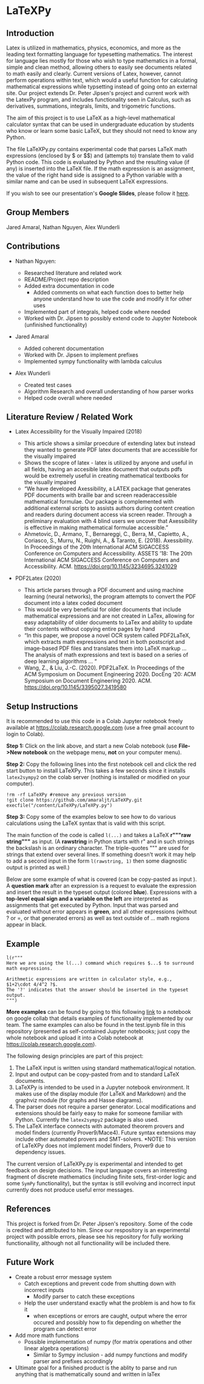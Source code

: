 # LaTeXPy

## Introduction
Latex is utilized in mathematics, physics, economics, and more as the leading text formatting language for typesetting mathematics. The interest for language lies mostly for those who wish to type mathematics in a formal, simple and clean method, allowing others to easily see documents related to math easily and clearly. Current versions of Latex, however, cannot perform operations within text, which would a useful function for calculating mathematical expressions while typsetting instead of going onto an external site. Our project extends Dr. Peter Jipsen's project and current work with the LatexPy program, and includes functionality seen in Calculus, such as derivatives, summations, integrals, limits, and trigometric functions. 

The aim of this project is to use LaTeX as a high-level mathematical calculator syntax 
that can be used in undergraduate education by students who know or learn some basic LaTeX, 
but they should not need to know any Python.

The file LaTeXPy.py contains experimental code that parses LaTeX math expressions (enclosed 
by $ or $$) and (attempts to) translate them to valid Python code. This code is evaluated by 
Python and the resulting value (if any) is inserted into the LaTeX file. If the math expression
is an assignment, the value of the right hand side is assigned to a Python variable with
a similar name and can be used in subsequent LaTeX expressions.

If you wish to see our presentation's **Google Slides**, please follow it [here](https://docs.google.com/presentation/d/1NYcR6Po-vqJWPNR_UdUPZKJZrQKUf4SI_xwPwBoXS4s/edit?usp=sharing). 

## Group Members
Jared Amaral,  Nathan Nguyen, Alex Wunderli

## Contributions
- Nathan Nguyen: 
  * Researched literature and related work
  * README/Project repo description
  * Added extra documentation in code
      * Added comments on what each function does to better help anyone understand how to use the code and modify it for other uses
  * Implemented part of integrals, helped code where needed
  * Worked with Dr. Jipsen to possibly extend code to Jupyter Notebook (unfinished functionality) 

- Jared Amaral
  * Added coherent documentation
  * Worked with Dr. Jipsen to implement prefixes
  * Implemented sympy functionality with lambda calculus

- Alex Wunderli
  * Created test cases  
  * Algorithm Research and overall understanding of how parser works
  * Helped code overall where needed


## Literature Review / Related Work
* Latex Accessibility for the Visually Impaired (2018)
    - This article shows a similar proecdure of extending latex but instead they wanted to generate PDF latex documents that are accessible for the visually impaired
    - Shows the scopre of latex - latex is utilized by anyone and useful in all fields, having an accesible latex document that outputs pdfs would be extremely useful in creating mathematical textbooks for the visually impaired
    - “We have developed Axessibility, a LATEX package that generates PDF documents with braille bar and screen readeraccessible mathematical formulae. Our package is complemented with additional external scripts to assists authors during content creation and readers during document access via screen reader. Through a preliminary evaluation with 4 blind users we uncover that Axessibility is effective in making mathematical formulae accessible.”
    - Ahmetovic, D., Armano, T., Bernareggi, C., Berra, M., Capietto, A., Coriasco, S., Murru, N., Ruighi, A., & Taranto, E. (2018). Axessibility. In Proceedings of the 20th International ACM SIGACCESS Conference on Computers and Accessibility. ASSETS ’18: The 20th International ACM SIGACCESS Conference on Computers and Accessibility. ACM. https://doi.org/10.1145/3234695.3241029

* PDF2Latex (2020)
    - This article parses through a PDF document and using machine learning (neural networks), the program attempts to convert the PDF document into a latex coded document
    - This would be very beneficial for older documents that include mathematical expressions and are not created in LaTex, allowing for easy adaptability of older documents to LaTex and ability to update their contents without copying entire pages by hand
    - “In this paper, we propose a novel OCR system called PDF2LaTeX, which extracts math expressions and text in both postscript and image-based PDF files and translates them into LaTeX markup … The analysis of math expressions and text is based on a series of deep learning algorithms … “
    - Wang, Z., & Liu, J.-C. (2020). PDF2LaTeX. In Proceedings of the ACM Symposium on Document Engineering 2020. DocEng ’20: ACM Symposium on Document Engineering 2020. ACM. https://doi.org/10.1145/3395027.3419580



## Setup Instructions
It is recommended to use this code in a Colab Jupyter notebook freely available at 
https://colab.research.google.com (use a free gmail account to login to Colab).

**Step 1:** Click on the link above, and start a new Colab notebook (use **File->New notebook** on the webpage menu, **not** on your computer menu).

**Step 2:** Copy the following lines into the first notebook cell and click the red start button to install LaTeXPy. This takes a few seconds since it installs `latex2sympy2` on the colab server (nothing is installed or modified on your computer).
```
!rm -rf LaTeXPy #remove any previous version
!git clone https://github.com/amaraljt/LaTeXPy.git
execfile("/content/LaTeXPy/LaTeXPy.py")
```
**Step 3:** Copy some of the examples below to see how to do various calculations using the LaTeX syntax that is valid with this script.

The main function of the code is called `l(...)` and takes a LaTeX **r"""raw string"""** as input. (A **rawstring** in Python starts with r" and in such strings the backslash is an ordinary character. The triple-quotes """ are used for strings that extend over several lines. If something doesn't work it may help to add a second input in the form `l(rawstring, 1)` then some diagnostic output is printed as well.)

Below are some example of what is covered (can be copy-pasted as input ). A **question mark** after an expression is a request to evaluate the expression and insert the result in the typeset output (colored **blue**). Expressions with a **top-level equal sign and a variable on the left** are interpreted as assignments that get executed by Python. Input that was parsed and evaluated without error appears in **green**, and all other expressions (without ? or =, or that generated errors) as well as text outside of $...$ math regions appear in black.

## Example
```
l(r"""
Here we are using the l(...) command which requires $...$ to surround math expressions.

Arithmetic expressions are written in calculator style, e.g., $1+2\cdot 4/4^2 ?$. 
The '?' indicates that the answer should be inserted in the typeset output.
""")
```

**More examples** can be found by going to this following [link](https://colab.research.google.com/drive/1GxquIfefMr7ifbUvcZKuXEK1ulIDkb4n?usp=sharing) to a notebook on google collab that details examples of functionality implemented by our team. The same examples can also be found in the test.ipynb file in this repository (presented as self-contained Jupyter notebooks; just copy the whole notebook and upload it into a Colab notebook at https://colab.research.google.com).


The following design principles are part of this project:

1. The LaTeX input is written using standard mathematical/logical notation.
2. Input and output can be copy-pasted from and to standard LaTeX documents.
3. LaTeXPy is intended to be used in a Jupyter notebook environment. It makes use of the display module (for LaTeX and Markdown) and the graphviz module (for graphs and Hasse diagrams).
4. The parser does not require a parser generator. Local modifications and extensions should be fairly easy to make for someone familiar with Python. Currently the `latex2sympy2` package is also used.
5. The LaTeX interface connects with automated theorem provers and model finders (currently Prover9/Mace4). Future syntax extensions may include other automated provers and SMT-solvers. *NOTE: This version of LaTeXPy does not implement model finders, Prover9 due to dependency issues.

The current version of LaTeXPy.py is experimental and intended to get feedback on design decisions.
The input language covers an interesting fragment of discrete mathematics (including finite sets, first-order logic and some `SymPy` functionality), but the syntax is still evolving and incorrect input currently does not 
produce useful error messages.

## References
This project is forked from Dr. Peter Jipsen's repository. Some of the code is credited and attributed to him. Since our respository is an experimental project with possible errors, please see his repository for fully working functionaility, although not all functionaility will be included there.

## Future Work
* Create a robust error message system
    - Catch exceptions and prevent code from shutting down with incorrect inputs
       * Modify parser to catch these exceptions
    - Help the user understand exactly what the problem is and how to fix it
        * when exceptions or errors are caught, output where the error occured and possibly how to fix depending on whether the program can detect error
* Add more math functions
    - Possible implementation of numpy (for matrix operations and other linear algebra operations)
       * Similar to Sympy inclusion - add numpy functions and modify parser and prefixes accordingly 
* Ultimate goal for a finished product is the ablity to parse and run anything that is mathematically sound and written in laTex 

